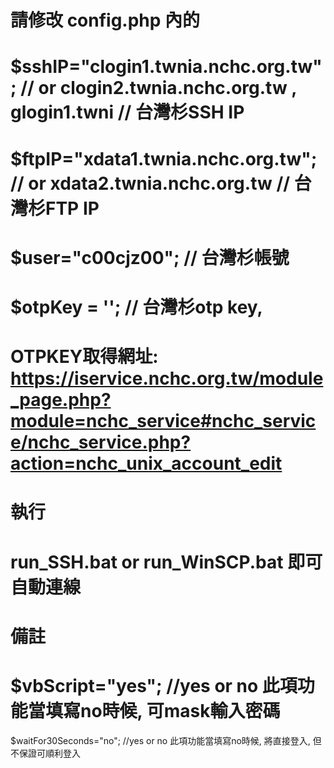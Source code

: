 # 請修改 config.php 內的
# $sshIP="clogin1.twnia.nchc.org.tw"; // or clogin2.twnia.nchc.org.tw , glogin1.twni // 台灣杉SSH IP
# $ftpIP="xdata1.twnia.nchc.org.tw"; // or xdata2.twnia.nchc.org.tw // 台灣杉FTP IP
# $user="c00cjz00"; //  台灣杉帳號
# $otpKey = ''; // 台灣杉otp key, 
# OTPKEY取得網址: https://iservice.nchc.org.tw/module_page.php?module=nchc_service#nchc_service/nchc_service.php?action=nchc_unix_account_edit
# 
# 執行 
# run_SSH.bat or run_WinSCP.bat 即可自動連線

# 備註
# $vbScript="yes"; //yes or no  此項功能當填寫no時候, 可mask輸入密碼
$waitFor30Seconds="no";  //yes or no 此項功能當填寫no時候, 將直接登入, 但不保證可順利登入



